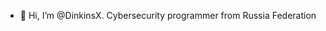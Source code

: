 - 👋 Hi, I’m @DinkinsX. Сybersecurity programmer from Russia Federation 

<!---
DinkinsX/DinkinsX is a ✨ special ✨ repository because its `README.md` (this file) appears on your GitHub profile.
You can click the Preview link to take a look at your changes.
--->
